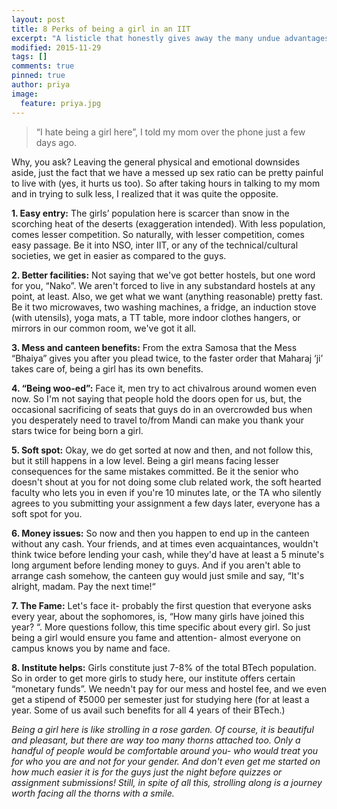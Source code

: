 ```yaml
---
layout: post
title: 8 Perks of being a girl in an IIT
excerpt: "A listicle that honestly gives away the many undue advantages that the fairer sex has while studying in an IIT. All the IIT boys will deem it as true as much as the girls will."
modified: 2015-11-29
tags: []
comments: true
pinned: true
author: priya
image:
  feature: priya.jpg
---
```





>“I hate being a girl here”, I told my mom over the phone just a few days ago. 

Why, you ask? Leaving the general physical and emotional downsides aside, just the fact that we have a messed up sex ratio can be pretty painful to live with (yes, it hurts us too). So after taking hours in talking to my mom and in trying to sulk less, I realized that it was quite the opposite. 

**1. Easy entry:**
The girls’ population here is scarcer than snow in the scorching heat of the deserts (exaggeration intended). With less population, comes lesser competition. So naturally, with lesser competition, comes easy passage. Be it into NSO, inter IIT, or any of the technical/cultural societies, we get in easier as compared to the guys.

**2. Better facilities:**
Not saying that we've got better hostels, but one word for you, “Nako”. We aren't forced to live in any substandard hostels at any point, at least. Also, we get what we want (anything reasonable) pretty fast. Be it two microwaves, two washing machines, a fridge, an induction stove (with utensils), yoga mats, a TT table, more indoor clothes hangers, or mirrors in our common room, we've got it all.

**3. Mess and canteen benefits:**
From the extra Samosa that the Mess “Bhaiya” gives you after you plead twice, to the faster order that Maharaj ‘ji’ takes care of, being a girl has its own benefits.

**4. “Being woo-ed”:**
Face it, men try to act chivalrous around women even now. So I'm not saying that people hold the doors open for us, but, the occasional sacrificing of seats that guys do in an overcrowded bus when you desperately need to travel to/from Mandi can make you thank your stars twice for being born a girl. 

**5. Soft spot:**
Okay, we do get sorted at now and then, and not follow this, but it still happens in a low level. Being a girl means facing lesser consequences for the same mistakes committed. Be it the senior who doesn't shout at you for not doing some club related work, the soft hearted faculty who lets you in even if you're 10 minutes late, or the TA who silently agrees to you submitting your assignment a few days later, everyone has a soft spot for you.

**6. Money issues:**
So now and then you happen to end up in the canteen without any cash. Your friends, and at times even acquaintances, wouldn't think twice before lending your cash, while they'd have at least a 5 minute's long argument before lending money to guys. And if you aren't able to arrange cash somehow, the canteen guy would just smile and say, “It's alright, madam. Pay the next time!“

**7. The Fame:**
Let's face it- probably the first question that everyone asks every year, about the sophomores, is, “How many girls have joined this year? “. More questions follow, this time specific about every girl. So just being a girl would ensure you fame and attention- almost everyone on campus knows you by name and face.

**8. Institute helps:**
Girls constitute just 7-8% of the total BTech population. So in order to get more girls to study here, our institute offers certain “monetary funds”. We needn't pay for our mess and hostel fee, and we even get a stipend of ₹5000 per semester just for studying here (for at least a year. Some of us avail such benefits for all 4 years of their BTech.)



*Being a girl here is like strolling in a rose garden. Of course, it is beautiful and pleasant, but there are way too many thorns attached too. Only a handful of people would be comfortable around you- who would treat you for who you are and not for your gender. And don't even get me started on how much easier it is for the guys just the night before quizzes or assignment submissions! Still, in spite of all this, strolling along is a journey worth facing all the thorns with a smile.*